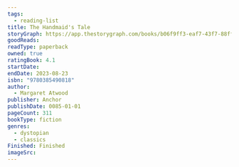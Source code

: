 ```yaml
---
tags:
  - reading-list
title: The Handmaid's Tale
storyGraph: https://app.thestorygraph.com/books/b06f9ff3-eaf7-43f7-88ff-8d570f0ecd22
goodReads:
readType: paperback
owned: true
ratingBook: 4.1
startDate:
endDate: 2023-08-23
isbn: "9780385490818"
author:
  - Margaret Atwood
publisher: Anchor
publishDate: 0085-01-01
pageCount: 311
bookType: fiction
genres:
  - dystopian
  - classics
Finished: Finished
imageSrc:
---
```

